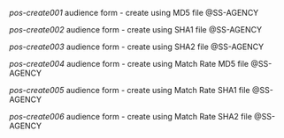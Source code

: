 *pos-create001* audience form - create using MD5 file @SS-AGENCY

*pos-create002* audience form - create using SHA1 file @SS-AGENCY

*pos-create003* audience form - create using SHA2 file @SS-AGENCY

*pos-create004* audience form - create using Match Rate MD5 file @SS-AGENCY

*pos-create005* audience form - create using Match Rate SHA1 file @SS-AGENCY

*pos-create006* audience form - create using Match Rate SHA2 file @SS-AGENCY